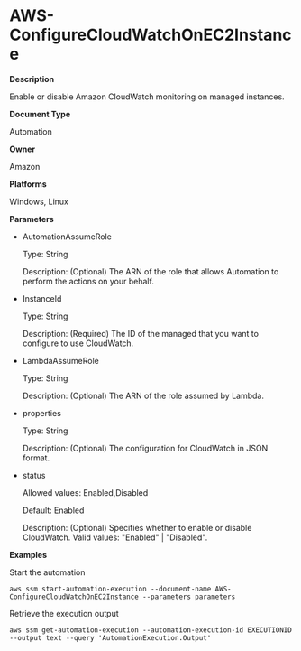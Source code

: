 # AWS\-ConfigureCloudWatchOnEC2Instance<a name="automation-aws-configurecloudwatchonec2instance"></a>

**Description**

Enable or disable Amazon CloudWatch monitoring on managed instances\.

**Document Type**

Automation

**Owner**

Amazon

**Platforms**

Windows, Linux

**Parameters**
+ AutomationAssumeRole

  Type: String

  Description: \(Optional\) The ARN of the role that allows Automation to perform the actions on your behalf\.
+ InstanceId

  Type: String

  Description: \(Required\) The ID of the managed that you want to configure to use CloudWatch\.
+ LambdaAssumeRole

  Type: String

  Description: \(Optional\) The ARN of the role assumed by Lambda\.
+ properties

  Type: String

  Description: \(Optional\) The configuration for CloudWatch in JSON format\.
+ status

  Allowed values: Enabled,Disabled

  Default: Enabled

  Description: \(Optional\) Specifies whether to enable or disable CloudWatch\. Valid values: "Enabled" \| "Disabled"\.

**Examples**

Start the automation

```
aws ssm start-automation-execution --document-name AWS-ConfigureCloudWatchOnEC2Instance --parameters parameters
```

Retrieve the execution output

```
aws ssm get-automation-execution --automation-execution-id EXECUTIONID --output text --query 'AutomationExecution.Output'
```